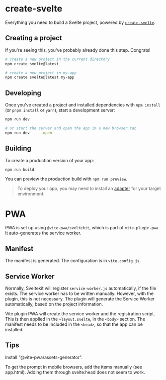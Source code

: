 # create-svelte

Everything you need to build a Svelte project, powered by [`create-svelte`](https://github.com/sveltejs/kit/tree/master/packages/create-svelte).

## Creating a project

If you're seeing this, you've probably already done this step. Congrats!

```bash
# create a new project in the current directory
npm create svelte@latest

# create a new project in my-app
npm create svelte@latest my-app
```

## Developing

Once you've created a project and installed dependencies with `npm install` (or `pnpm install` or `yarn`), start a development server:

```bash
npm run dev

# or start the server and open the app in a new browser tab
npm run dev -- --open
```

## Building

To create a production version of your app:

```bash
npm run build
```

You can preview the production build with `npm run preview`.

> To deploy your app, you may need to install an [adapter](https://kit.svelte.dev/docs/adapters) for your target environment.

# PWA

PWA is set up using `@vite-pwa/sveltekit`, which is part of `vite-plugin-pwa`. It auto-generates the service worker. 

## Manifest
The manifest is generated. The configuration is in `vite.config.js`.

## Service Worker
Normally, Sveltekit will register `service-worker.js` automatically, if the file exists. The service worker has to be written manually. However, with the plugin, this is not necessary. The plugin will generate the Service Worker automatically, based on the project information.

Vite plugin PWA will create the service worker and the registration script. This is then applied in the `+layout.svelte`, in the `<body>` section.
The manifest needs to be included in the `<head>`, so that the app can be installed.

## Tips
Install "@vite-pwa/assets-generator".

To get the prompt in mobile browsers, add the items manually (see app.html). Adding them through svelte:head does not seem to work.
